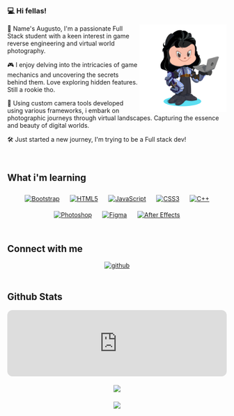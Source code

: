### 💻 Hi fellas!  
  

<div align="right">
<img src="https://raw.githubusercontent.com/sotojeriaaugusto/sotojeriaaugusto/main/augusto-octocat.png?token=GHSAT0AAAAAACQ2QKWYRWD7MP6PDPWBMTOUZRFMPRQ" align="right" height="200px" width="200px" />
</div>  
  

👋 Name's Augusto, I'm a passionate Full Stack student with a keen interest in game reverse engineering and virtual world photography.

🎮 I enjoy delving into the intricacies of game mechanics and uncovering the secrets behind them. Love exploring hidden features. Still a rookie tho.

📸 Using custom camera tools developed using various frameworks, i embark on photographic journeys through virtual landscapes. Capturing the essence and beauty of digital worlds.

🛠️ Just started a new journey, I'm trying to be a Full stack dev!  
  

<br/>  


## What i'm learning 
<div align="center">  
<a href="https://getbootstrap.com/docs/3.4/javascript/" target="_blank"><img style="margin: 10px" src="https://profilinator.rishav.dev/skills-assets/bootstrap-plain.svg" alt="Bootstrap" height="50" /></a>  
<a href="https://en.wikipedia.org/wiki/HTML5" target="_blank"><img style="margin: 10px" src="https://profilinator.rishav.dev/skills-assets/html5-original-wordmark.svg" alt="HTML5" height="50" /></a>  
<a href="https://www.javascript.com/" target="_blank"><img style="margin: 10px" src="https://profilinator.rishav.dev/skills-assets/javascript-original.svg" alt="JavaScript" height="50" /></a>  
<a href="https://www.w3schools.com/css/" target="_blank"><img style="margin: 10px" src="https://profilinator.rishav.dev/skills-assets/css3-original-wordmark.svg" alt="CSS3" height="50" /></a>  
<a href="https://www.cplusplus.com/" target="_blank"><img style="margin: 10px" src="https://profilinator.rishav.dev/skills-assets/cplusplus-original.svg" alt="C++" height="50" /></a>  
<a href="https://www.adobe.com/in/products/photoshop.html" target="_blank"><img style="margin: 10px" src="https://profilinator.rishav.dev/skills-assets/photoshop-plain.svg" alt="Photoshop" height="50" /></a>  
<a href="https://www.figma.com/" target="_blank"><img style="margin: 10px" src="https://profilinator.rishav.dev/skills-assets/figma-icon.svg" alt="Figma" height="50" /></a>  
<a href="https://www.adobe.com/in/products/aftereffects.html" target="_blank"><img style="margin: 10px" src="https://profilinator.rishav.dev/skills-assets/aftereffects.png" alt="After Effects" height="50" /></a>  
</div>  

<br/>  


## Connect with me  
<div align="center">
<a href="https://github.com/sotojeriaaugusto" target="_blank">
<img src=https://img.shields.io/badge/github-%2324292e.svg?&style=for-the-badge&logo=github&logoColor=white alt=github style="margin-bottom: 5px;" />
</a>  
</div>  
  

<br/>  


## Github Stats  
<div align="center"><iframe style="border-radius:12px" src="https://open.spotify.com/embed/track/6lvNLD1XRU5paMwWH0RGRI?utm_source=generator&theme=0" width="100%" height="152" frameBorder="0" allowfullscreen="" allow="autoplay; clipboard-write; encrypted-media; fullscreen; picture-in-picture" loading="lazy"></iframe></div>  

<br/>  

<div align="center"><img src="https://spotify-github-profile.vercel.app/api/view?uid=31id5yoohmmnrdh647khe7b5jbri&cover_image=true&theme=compact&show_offline=false&background_color=121212&interchange=false" /></div>  

<br/>  

<div align="center">
<img src="https://komarev.com/ghpvc/?username=sotojeriaaugusto&&style=flat-square" align="center" />
</div>  

<br />


<br />
